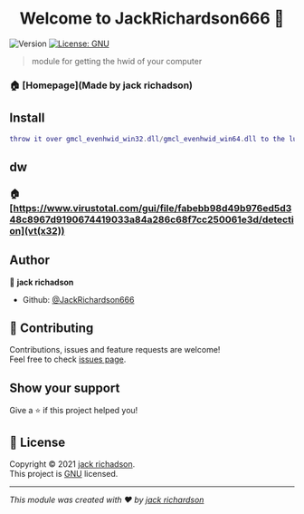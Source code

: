 <h1 align="center">Welcome to JackRichardson666 👋</h1>
<p>
  <img alt="Version" src="https://img.shields.io/badge/version-1-blue.svg?cacheSeconds=2592000" />
  <a href="https://www.gnu.org/licenses/gpl-3.0.ru.html" target="_blank">
    <img alt="License: GNU" src="https://img.shields.io/badge/License-GNU-yellow.svg" />
  </a>
</p>

> module for getting the hwid of your computer

### 🏠 [Homepage](Made by jack richadson)

## Install

```lua
throw it over gmcl_evenhwid_win32.dll/gmcl_evenhwid_win64.dll to the lua/bin folder of your Garry's mod
```

## dw

### 🏠 [https://www.virustotal.com/gui/file/fabebb98d49b976ed5d348c8967d9190674419033a84a286c68f7cc250061e3d/detection](vt(x32))

## Author

👤 **jack richadson**

* Github: [@JackRichardson666](https://github.com/JackRichardson666)

## 🤝 Contributing

Contributions, issues and feature requests are welcome!<br />Feel free to check [issues page](https://github.com/JackRichardson666/Get-My-HWID/issues). 

## Show your support

Give a ⭐️ if this project helped you!

## 📝 License

Copyright © 2021 [jack richadson](https://github.com/JackRichardson666).<br />
This project is [GNU](https://github.com/JackRichardson666/Get-My-HWID/blob/main/LICENSE) licensed.

***
_This module was created with ❤️ by [jack richardson](https://github.com/JackRichardson666/)_
